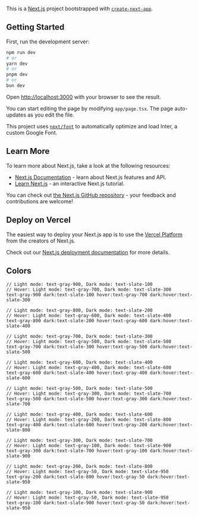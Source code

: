 This is a [Next.js](https://nextjs.org/) project bootstrapped with [`create-next-app`](https://github.com/vercel/next.js/tree/canary/packages/create-next-app).

## Getting Started

First, run the development server:

```bash
npm run dev
# or
yarn dev
# or
pnpm dev
# or
bun dev
```

Open [http://localhost:3000](http://localhost:3000) with your browser to see the result.

You can start editing the page by modifying `app/page.tsx`. The page auto-updates as you edit the file.

This project uses [`next/font`](https://nextjs.org/docs/basic-features/font-optimization) to automatically optimize and load Inter, a custom Google Font.

## Learn More

To learn more about Next.js, take a look at the following resources:

- [Next.js Documentation](https://nextjs.org/docs) - learn about Next.js features and API.
- [Learn Next.js](https://nextjs.org/learn) - an interactive Next.js tutorial.

You can check out [the Next.js GitHub repository](https://github.com/vercel/next.js/) - your feedback and contributions are welcome!

## Deploy on Vercel

The easiest way to deploy your Next.js app is to use the [Vercel Platform](https://vercel.com/new?utm_medium=default-template&filter=next.js&utm_source=create-next-app&utm_campaign=create-next-app-readme) from the creators of Next.js.

Check out our [Next.js deployment documentation](https://nextjs.org/docs/deployment) for more details.

## Colors

```
// Light mode: text-gray-900, Dark mode: text-slate-100
// Hover: Light mode: text-gray-700, Dark mode: text-slate-300
text-gray-900 dark:text-slate-100 hover:text-gray-700 dark:hover:text-slate-300

// Light mode: text-gray-800, Dark mode: text-slate-200
// Hover: Light mode: text-gray-600, Dark mode: text-slate-400
text-gray-800 dark:text-slate-200 hover:text-gray-600 dark:hover:text-slate-400

// Light mode: text-gray-700, Dark mode: text-slate-300
// Hover: Light mode: text-gray-500, Dark mode: text-slate-500
text-gray-700 dark:text-slate-300 hover:text-gray-500 dark:hover:text-slate-500

// Light mode: text-gray-600, Dark mode: text-slate-400
// Hover: Light mode: text-gray-400, Dark mode: text-slate-600
text-gray-600 dark:text-slate-400 hover:text-gray-400 dark:hover:text-slate-600

// Light mode: text-gray-500, Dark mode: text-slate-500
// Hover: Light mode: text-gray-300, Dark mode: text-slate-700
text-gray-500 dark:text-slate-500 hover:text-gray-300 dark:hover:text-slate-700

// Light mode: text-gray-400, Dark mode: text-slate-600
// Hover: Light mode: text-gray-200, Dark mode: text-slate-800
text-gray-400 dark:text-slate-600 hover:text-gray-200 dark:hover:text-slate-800

// Light mode: text-gray-300, Dark mode: text-slate-700
// Hover: Light mode: text-gray-100, Dark mode: text-slate-900
text-gray-300 dark:text-slate-700 hover:text-gray-100 dark:hover:text-slate-900

// Light mode: text-gray-200, Dark mode: text-slate-800
// Hover: Light mode: text-gray-50, Dark mode: text-slate-950
text-gray-200 dark:text-slate-800 hover:text-gray-50 dark:hover:text-slate-950

// Light mode: text-gray-100, Dark mode: text-slate-900
// Hover: Light mode: text-gray-50, Dark mode: text-slate-950
text-gray-100 dark:text-slate-900 hover:text-gray-50 dark:hover:text-slate-950
```
